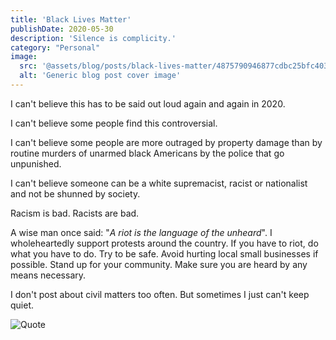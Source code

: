 ```yaml
---
title: 'Black Lives Matter'
publishDate: 2020-05-30
description: 'Silence is complicity.'
category: "Personal"
image:
  src: '@assets/blog/posts/black-lives-matter/4875790946877cdbc25bfc40390fda0eefddec43-2000x917.png'
  alt: 'Generic blog post cover image'
---
```


I can't believe this has to be said out loud again and again in 2020.

I can't believe some people find this controversial.

I can't believe some people are more outraged by property damage than by routine murders of unarmed black Americans by the police that go unpunished.

I can't believe someone can be a white supremacist, racist or nationalist and not be shunned by society.

Racism is bad. Racists are bad.

A wise man once said: "_A riot is the language of the unheard_". I wholeheartedly support protests around the country. If you have to riot, do what you have to do. Try to be safe. Avoid hurting local small businesses if possible. Stand up for your community. Make sure you are heard by any means necessary.

I don't post about civil matters too often. But sometimes I just can't keep quiet.

![Quote](assets/blog/posts/black-lives-matter/4875790946877cdbc25bfc40390fda0eefddec43-2000x917.png)
